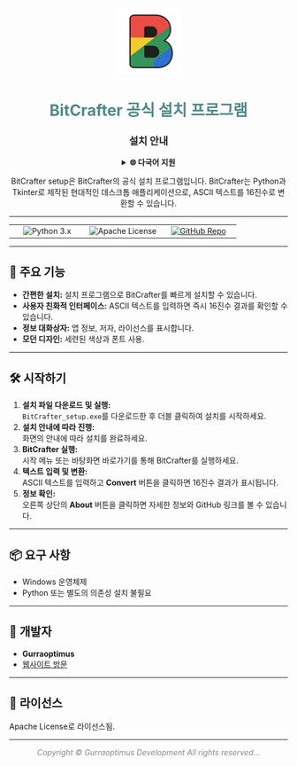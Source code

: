 <div align="center">

<img src="https://raw.githubusercontent.com/gurraoptimus/BitCrafter/gh-page/assets/BitCrafter%20(2).png" alt="BitCrafter Logo" width="120" />

# <span style="color:#4F8A8B;">BitCrafter 공식 설치 프로그램</span>
### <span style="font-size:1.1em; color:#222;">설치 안내</span>
<details>
<summary><b>🌐 다국어 지원</b></summary>

BitCrafter README는 여러 언어로 제공됩니다:

- [English](README.md)
- [Svenska](README.sv.md)
- [한국어](README.ko.md) (현재)
- [Norsk](README.no.md)

번역에 기여하려면 <code>README.[lang].md</code> 파일을 새로 만들고(예: 프랑스어는 <code>README.fr.md</code>) 풀 리퀘스트를 제출해 주세요.
</details>

BitCrafter setup은 BitCrafter의 공식 설치 프로그램입니다. BitCrafter는 Python과 Tkinter로 제작된 현대적인 데스크톱 애플리케이션으로, ASCII 텍스트를 16진수로 변환할 수 있습니다.

</div>

---

<div align="center">

<table>
    <tr>
        <td align="center" width="33%">
            <img src="https://img.shields.io/badge/Python-3.x-blue?logo=python" alt="Python 3.x" />
        </td>
        <td align="center" width="33%">
            <img src="https://img.shields.io/badge/License-Apache-green.svg" alt="Apache License" />
        </td>
        <td align="center" width="33%">
            <a href="https://github.com/gurraoptimus/BitCrafter/tree/gh-page">
                <img src="https://img.shields.io/badge/GitHub-Repository-black?logo=github" alt="GitHub Repo" />
            </a>
        </td>
    </tr>
</table>

</div>

---

## 🚀 주요 기능

- **간편한 설치:** 설치 프로그램으로 BitCrafter를 빠르게 설치할 수 있습니다.
- **사용자 친화적 인터페이스:** ASCII 텍스트를 입력하면 즉시 16진수 결과를 확인할 수 있습니다.
- **정보 대화상자:** 앱 정보, 저자, 라이선스를 표시합니다.
- **모던 디자인:** 세련된 색상과 폰트 사용.

---

## 🛠️ 시작하기

<ol>
    <li>
        <b>설치 파일 다운로드 및 실행:</b><br>
        <code>BitCrafter_setup.exe</code>를 다운로드한 후 더블 클릭하여 설치를 시작하세요.
    </li>
    <li>
        <b>설치 안내에 따라 진행:</b><br>
        화면의 안내에 따라 설치를 완료하세요.
    </li>
    <li>
        <b>BitCrafter 실행:</b><br>
        시작 메뉴 또는 바탕화면 바로가기를 통해 BitCrafter를 실행하세요.
    </li>
    <li>
        <b>텍스트 입력 및 변환:</b><br>
        ASCII 텍스트를 입력하고 <b>Convert</b> 버튼을 클릭하면 16진수 결과가 표시됩니다.
    </li>
    <li>
        <b>정보 확인:</b><br>
        오른쪽 상단의 <b>About</b> 버튼을 클릭하면 자세한 정보와 GitHub 링크를 볼 수 있습니다.
    </li>
</ol>

---

## 📦 요구 사항

- Windows 운영체제  
- Python 또는 별도의 의존성 설치 불필요

---

## 👤 개발자

- **Gurraoptimus**  
- [웹사이트 방문](https://gurraoptimus.github.io/BitCrafter)

---

## 📄 라이선스

Apache License로 라이선스됨.

---

<div align="center" style="color:#888;">
    <em>Copyright &copy; Gurraoptimus Development All rights reserved&mldr;</em>
</div>